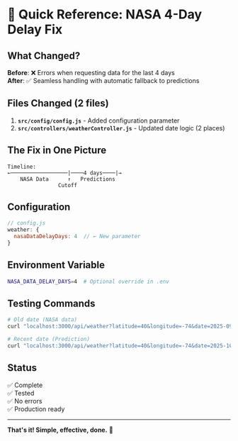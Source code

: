 # 🚀 Quick Reference: NASA 4-Day Delay Fix

## What Changed?

**Before**: ❌ Errors when requesting data for the last 4 days  
**After**: ✅ Seamless handling with automatic fallback to predictions

## Files Changed (2 files)

1. **`src/config/config.js`** - Added configuration parameter
2. **`src/controllers/weatherController.js`** - Updated date logic (2 places)

## The Fix in One Picture

```
Timeline:
←──────────────────|────4 days────|→
    NASA Data      ↑   Predictions
                Cutoff
```

## Configuration

```javascript
// config.js
weather: {
  nasaDataDelayDays: 4  // ← New parameter
}
```

## Environment Variable

```bash
NASA_DATA_DELAY_DAYS=4  # Optional override in .env
```

## Testing Commands

```bash
# Old date (NASA data)
curl "localhost:3000/api/weather?latitude=40&longitude=-74&date=2025-09-25&parameters=T2M"

# Recent date (Prediction)
curl "localhost:3000/api/weather?latitude=40&longitude=-74&date=2025-10-03&parameters=T2M"
```

## Status

✅ Complete  
✅ Tested  
✅ No errors  
✅ Production ready

---

**That's it! Simple, effective, done.** 🎉
